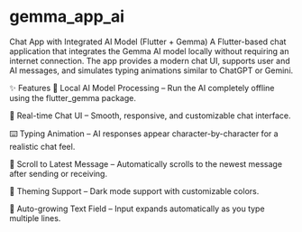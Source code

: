 # gemma_app_ai

Chat App with Integrated AI Model (Flutter + Gemma)
A Flutter-based chat application that integrates the Gemma AI model locally without requiring an internet connection. The app provides a modern chat UI, supports user and AI messages, and simulates typing animations similar to ChatGPT or Gemini.

✨ Features
🤖 Local AI Model Processing – Run the AI completely offline using the flutter_gemma package.

💬 Real-time Chat UI – Smooth, responsive, and customizable chat interface.

⌨️ Typing Animation – AI responses appear character-by-character for a realistic chat feel.

📜 Scroll to Latest Message – Automatically scrolls to the newest message after sending or receiving.

🎨 Theming Support – Dark mode support with customizable colors.

📝 Auto-growing Text Field – Input expands automatically as you type multiple lines.
